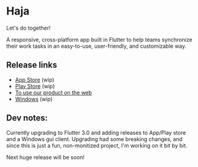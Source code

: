 # Haja

Let's do together!

A responsive, cross-platform app built in Flutter to help teams synchronize their work tasks in an easy-to-use, user-friendly, and customizable way.

## Release links

- [App Store](#) (wip)
- [Play Store](#) (wip)
- [To use our product on the web](https://haja-project.web.app/)
- [Windows](#) (wip)

## Dev notes:

Currently upgrading to Flutter 3.0 and adding releases to App/Play store and a Windows gui client. Upgrading had some breaking changes, and since this is just a fun, non-monitized project, I'm working on it bit by bit.

Next huge release will be soon!
